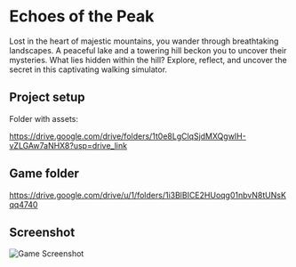 # Echoes of the Peak

Lost in the heart of majestic mountains, you wander through breathtaking landscapes. A peaceful lake and a towering hill beckon you to uncover their mysteries. What lies hidden within the hill? Explore, reflect, and uncover the secret in this captivating walking simulator.

## Project setup

Folder with assets:

https://drive.google.com/drive/folders/1t0e8LgClqSjdMXQgwIH-vZLGAw7aNHX8?usp=drive_link

## Game folder

https://drive.google.com/drive/u/1/folders/1i3BlBICE2HUoqg01nbvN8tUNsKqq4740

## Screenshot

![Game Screenshot](images/screen.png)
